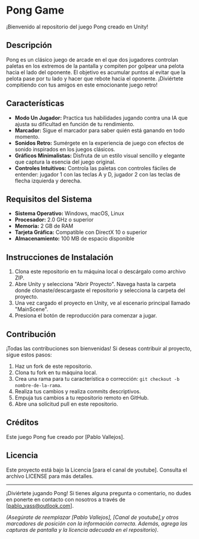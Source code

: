 # Pong Game

¡Bienvenido al repositorio del juego Pong creado en Unity!

## Descripción

Pong es un clásico juego de arcade en el que dos jugadores controlan paletas en los extremos de la pantalla y compiten por golpear una pelota hacia el lado del oponente. El objetivo es acumular puntos al evitar que la pelota pase por tu lado y hacer que rebote hacia el oponente. ¡Diviértete compitiendo con tus amigos en este emocionante juego retro!

## Características

- **Modo Un Jugador:** Practica tus habilidades jugando contra una IA que ajusta su dificultad en función de tu rendimiento.
- **Marcador:** Sigue el marcador para saber quién está ganando en todo momento.
- **Sonidos Retro:** Sumérgete en la experiencia de juego con efectos de sonido inspirados en los juegos clásicos.
- **Gráficos Minimalistas:** Disfruta de un estilo visual sencillo y elegante que captura la esencia del juego original.
- **Controles Intuitivos:** Controla las paletas con controles fáciles de entender: jugador 1 con las teclas A y D, jugador 2 con las teclas de flecha izquierda y derecha.


## Requisitos del Sistema

- **Sistema Operativo:** Windows, macOS, Linux
- **Procesador:** 2.0 GHz o superior
- **Memoria:** 2 GB de RAM
- **Tarjeta Gráfica:** Compatible con DirectX 10 o superior
- **Almacenamiento:** 100 MB de espacio disponible

## Instrucciones de Instalación

1. Clona este repositorio en tu máquina local o descárgalo como archivo ZIP.
2. Abre Unity y selecciona "Abrir Proyecto". Navega hasta la carpeta donde clonaste/descargaste el repositorio y selecciona la carpeta del proyecto.
3. Una vez cargado el proyecto en Unity, ve al escenario principal llamado "MainScene".
4. Presiona el botón de reproducción para comenzar a jugar.

## Contribución

¡Todas las contribuciones son bienvenidas! Si deseas contribuir al proyecto, sigue estos pasos:

1. Haz un fork de este repositorio.
2. Clona tu fork en tu máquina local.
3. Crea una rama para tu característica o corrección: `git checkout -b nombre-de-la-rama`.
4. Realiza tus cambios y realiza commits descriptivos.
5. Empuja tus cambios a tu repositorio remoto en GitHub.
6. Abre una solicitud pull en este repositorio.

## Créditos

Este juego Pong fue creado por [Pablo Vallejos].

## Licencia

Este proyecto está bajo la Licencia [para el canal de youtube]. Consulta el archivo LICENSE para más detalles.

---

¡Diviértete jugando Pong! Si tienes alguna pregunta o comentario, no dudes en ponerte en contacto con nosotros a través de [pablo_vass@outlook.com].

*(Asegúrate de reemplazar [Pablo Vallejos], [Canal de youtube],y otros marcadores de posición con la información correcta. Además, agrega las capturas de pantalla y la licencia adecuada en el repositorio)*.
